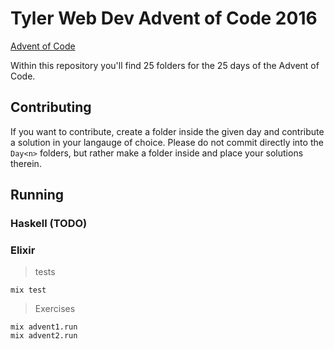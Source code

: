 # Tyler Web Dev Advent of Code 2016

[Advent of Code](adventofcode.com)

Within this repository you'll find 25 folders for the 25 days of the Advent of Code.

## Contributing

If you want to contribute, create a folder inside the given day and contribute a solution in your langauge of choice.
Please do not commit directly into the `Day<n>` folders, but rather make a folder inside and place your solutions therein.

## Running

### Haskell (TODO)

### Elixir
> tests
```
mix test
```
> Exercises
```
mix advent1.run
mix advent2.run
```